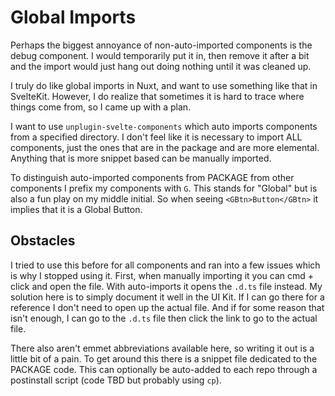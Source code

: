 # Global Imports

Perhaps the biggest annoyance of non-auto-imported components is the debug component. I would temporarily put it in, then remove it after a bit and the import would just hang out doing nothing until it was cleaned up. 

I truly do like global imports in Nuxt, and want to use something like that in SvelteKit. However, I do realize that sometimes it is hard to trace where things come from, so I came up with a plan.

I want to use `unplugin-svelte-components` which auto imports components from a specified directory. I don't feel like it is necessary to import ALL components, just the ones that are in the package and are more elemental. Anything that is more snippet based can be manually imported.

To distinguish auto-imported components from PACKAGE from other components I prefix my components with `G`. This stands for "Global" but is also a fun play on my middle initial. So when seeing `<GBtn>Button</GBtn>` it implies that it is a Global Button.

## Obstacles

I tried to use this before for all components and ran into a few issues which is why I stopped using it. First, when manually importing it you can cmd + click and open the file. With auto-imports it opens the `.d.ts` file instead. My solution here is to simply document it well in the UI Kit. If I can go there for a reference I don't need to open up the actual file. And if for some reason that isn't enough, I can go to the `.d.ts` file then click the link to go to the actual file.

There also aren't emmet abbreviations available here, so writing it out is a little bit of a pain. To get around this there is a snippet file dedicated to the PACKAGE code. This can optionally be auto-added to each repo through a postinstall script (code TBD but probably using `cp`).